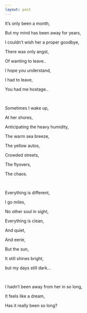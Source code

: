 ```yaml
---
layout: post
---
```

It’s only been a month, 

But my mind has been away for years, 

I couldn’t wish her a proper goodbye, 

There was only angst, 

Of wanting to leave..

I hope you understand, 

I had to leave, 

You had me hostage..

<br>

Sometimes I wake up, 

At her shores, 

Anticipating the heavy humidity, 

The warm sea breeze,

The yellow autos, 

Crowded streets, 

The flyovers,

The chaos. 

<br>

Everything is different,

I go miles, 

No other soul in sight,  

Everything is clean,

And quiet, 

And eerie,

But the sun, 

It still shines bright,

but my days still dark...

<br>

I hadn’t been away from her in so long, 

It feels like a dream,

Has it really been so long? 
